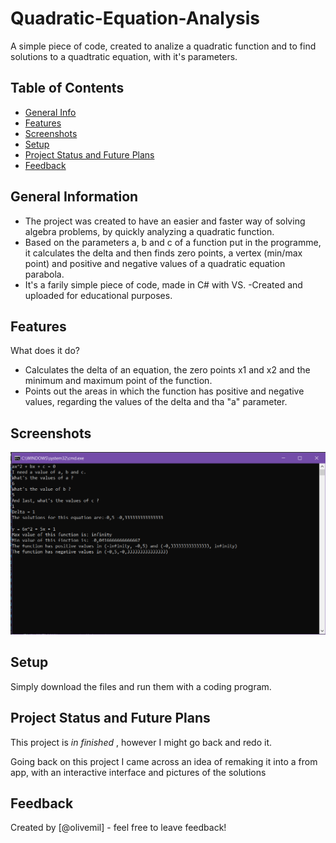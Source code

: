 # Quadratic-Equation-Analysis
A simple piece of code, created to analize a quadratic function and to find solutions to a quadtratic equation, with it's parameters.
## Table of Contents
* [General Info](#general-information)
* [Features](#features)
* [Screenshots](#screenshots)
* [Setup](#setup)
* [Project Status and Future Plans](#project-status-and-future-plans)
* [Feedback](#feedback)


## General Information
- The project was created to have an easier and faster way of solving algebra problems, by quickly analyzing a quadratic function.
- Based on the parameters a, b and c of a function put in the programme, it calculates the delta and then finds
zero points, a vertex (min/max point) and positive and negative values of a quadratic equation parabola.
- It's a farily simple piece of code, made in C# with VS. 
-Created and uploaded for educational purposes.


## Features
What does it do?
- Calculates the delta of an equation, the zero points x1 and x2 and the minimum and maximum point of the function.
- Points out the areas in which the function has positive and negative values, regarding the values of the delta and tha "a" parameter.


## Screenshots
![Console](./img/screenshot.png)


## Setup
Simply download the files and run them with a coding program.


## Project Status and Future Plans
This project is _in finished_ , however I might go back and redo it.

Going back on this project I came across an idea of remaking it into a from app, with an interactive interface and pictures of the solutions

## Feedback
Created by [@olivemil] - feel free to leave feedback!
